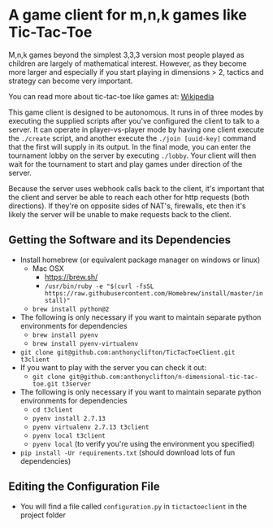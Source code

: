 # A game client for m,n,k games like Tic-Tac-Toe

M,n,k games beyond the simplest 3,3,3 version most people played as children
are largely of mathematical interest.  However, as they become more larger
and especially if you start playing in dimensions > 2, tactics and strategy
can become very important.

You can read more about tic-tac-toe like games at:
[Wikipedia](https://en.wikipedia.org/wiki/M,n,k-game)

This game client is designed to be autonomous.  It runs in of three modes by executing
the supplied scripts after you've configured the client to talk to a server.
It can operate in player-vs-player mode by having one client execute the `./create`
script, and another execute the `./join [uuid-key]` command that the first will
supply in its output.  In the final mode, you can enter the tournament lobby on the
server by executing `./lobby`.  Your client will then wait for the tournament to
start and play games under direction of the server.

Because the server uses webhook calls back to the client, it's important that the
client and server be able to reach each other for http requests (both directions).
If they're on opposite sides of NAT's, firewalls, etc then it's likely the server
will be unable to make requests back to the client.

## Getting the Software and its Dependencies

* Install homebrew (or equivalent package manager on windows or linux)
  * Mac OSX
    * https://brew.sh/
    * `/usr/bin/ruby -e "$(curl -fsSL https://raw.githubusercontent.com/Homebrew/install/master/install)"`
  * `brew install python@2`
* The following is only necessary if you want to maintain separate python environments for dependencies
  * `brew install pyenv`
  * `brew install pyenv-virtualenv`
* `git clone git@github.com:anthonyclifton/TicTacToeClient.git t3client`
* If you want to play with the server you can check it out:
  * `git clone git@github.com:anthonyclifton/n-dimensional-tic-tac-toe.git t3server`
* The following is only necessary if you want to maintain separate python environments for dependencies
  * `cd t3client`
  * `pyenv install 2.7.13`
  * `pyenv virtualenv 2.7.13 t3client`
  * `pyenv local t3client`
  * `pyenv local` (to verify you're using the environment you specified)
* `pip install -Ur requirements.txt` (should download lots of fun dependencies)

## Editing the Configuration File

* You will find a file called `configuration.py` in `tictactoeclient` in the project folder

